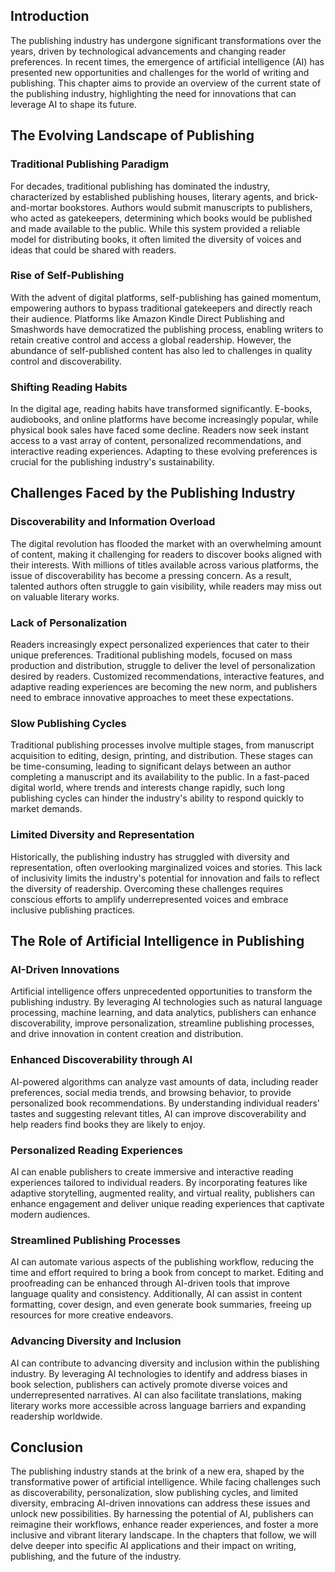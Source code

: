 

## Introduction

The publishing industry has undergone significant transformations over the years, driven by technological advancements and changing reader preferences. In recent times, the emergence of artificial intelligence (AI) has presented new opportunities and challenges for the world of writing and publishing. This chapter aims to provide an overview of the current state of the publishing industry, highlighting the need for innovations that can leverage AI to shape its future.

## The Evolving Landscape of Publishing

### Traditional Publishing Paradigm

For decades, traditional publishing has dominated the industry, characterized by established publishing houses, literary agents, and brick-and-mortar bookstores. Authors would submit manuscripts to publishers, who acted as gatekeepers, determining which books would be published and made available to the public. While this system provided a reliable model for distributing books, it often limited the diversity of voices and ideas that could be shared with readers.

### Rise of Self-Publishing

With the advent of digital platforms, self-publishing has gained momentum, empowering authors to bypass traditional gatekeepers and directly reach their audience. Platforms like Amazon Kindle Direct Publishing and Smashwords have democratized the publishing process, enabling writers to retain creative control and access a global readership. However, the abundance of self-published content has also led to challenges in quality control and discoverability.

### Shifting Reading Habits

In the digital age, reading habits have transformed significantly. E-books, audiobooks, and online platforms have become increasingly popular, while physical book sales have faced some decline. Readers now seek instant access to a vast array of content, personalized recommendations, and interactive reading experiences. Adapting to these evolving preferences is crucial for the publishing industry's sustainability.

## Challenges Faced by the Publishing Industry

### Discoverability and Information Overload

The digital revolution has flooded the market with an overwhelming amount of content, making it challenging for readers to discover books aligned with their interests. With millions of titles available across various platforms, the issue of discoverability has become a pressing concern. As a result, talented authors often struggle to gain visibility, while readers may miss out on valuable literary works.

### Lack of Personalization

Readers increasingly expect personalized experiences that cater to their unique preferences. Traditional publishing models, focused on mass production and distribution, struggle to deliver the level of personalization desired by readers. Customized recommendations, interactive features, and adaptive reading experiences are becoming the new norm, and publishers need to embrace innovative approaches to meet these expectations.

### Slow Publishing Cycles

Traditional publishing processes involve multiple stages, from manuscript acquisition to editing, design, printing, and distribution. These stages can be time-consuming, leading to significant delays between an author completing a manuscript and its availability to the public. In a fast-paced digital world, where trends and interests change rapidly, such long publishing cycles can hinder the industry's ability to respond quickly to market demands.

### Limited Diversity and Representation

Historically, the publishing industry has struggled with diversity and representation, often overlooking marginalized voices and stories. This lack of inclusivity limits the industry's potential for innovation and fails to reflect the diversity of readership. Overcoming these challenges requires conscious efforts to amplify underrepresented voices and embrace inclusive publishing practices.

## The Role of Artificial Intelligence in Publishing

### AI-Driven Innovations

Artificial intelligence offers unprecedented opportunities to transform the publishing industry. By leveraging AI technologies such as natural language processing, machine learning, and data analytics, publishers can enhance discoverability, improve personalization, streamline publishing processes, and drive innovation in content creation and distribution.

### Enhanced Discoverability through AI

AI-powered algorithms can analyze vast amounts of data, including reader preferences, social media trends, and browsing behavior, to provide personalized book recommendations. By understanding individual readers' tastes and suggesting relevant titles, AI can improve discoverability and help readers find books they are likely to enjoy.

### Personalized Reading Experiences

AI can enable publishers to create immersive and interactive reading experiences tailored to individual readers. By incorporating features like adaptive storytelling, augmented reality, and virtual reality, publishers can enhance engagement and deliver unique reading experiences that captivate modern audiences.

### Streamlined Publishing Processes

AI can automate various aspects of the publishing workflow, reducing the time and effort required to bring a book from concept to market. Editing and proofreading can be enhanced through AI-driven tools that improve language quality and consistency. Additionally, AI can assist in content formatting, cover design, and even generate book summaries, freeing up resources for more creative endeavors.

### Advancing Diversity and Inclusion

AI can contribute to advancing diversity and inclusion within the publishing industry. By leveraging AI technologies to identify and address biases in book selection, publishers can actively promote diverse voices and underrepresented narratives. AI can also facilitate translations, making literary works more accessible across language barriers and expanding readership worldwide.

## Conclusion

The publishing industry stands at the brink of a new era, shaped by the transformative power of artificial intelligence. While facing challenges such as discoverability, personalization, slow publishing cycles, and limited diversity, embracing AI-driven innovations can address these issues and unlock new possibilities. By harnessing the potential of AI, publishers can reimagine their workflows, enhance reader experiences, and foster a more inclusive and vibrant literary landscape. In the chapters that follow, we will delve deeper into specific AI applications and their impact on writing, publishing, and the future of the industry.
